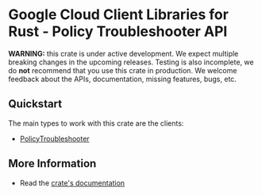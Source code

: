 # Google Cloud Client Libraries for Rust - Policy Troubleshooter API

<!-- Code generated by sidekick. DO NOT EDIT. -->

**WARNING:** this crate is under active development. We expect multiple breaking
changes in the upcoming releases. Testing is also incomplete, we do **not**
recommend that you use this crate in production. We welcome feedback about the
APIs, documentation, missing features, bugs, etc.

## Quickstart

The main types to work with this crate are the clients:

* [PolicyTroubleshooter]

## More Information

* Read the [crate's documentation](https://docs.rs/google-cloud-policytroubleshooter-iam-v3/latest/google-cloud-policytroubleshooter-iam-v3)

[PolicyTroubleshooter]: https://docs.rs/google-cloud-policytroubleshooter-iam-v3/latest/google_cloud_policytroubleshooter_iam_v3/client/struct.PolicyTroubleshooter.html
